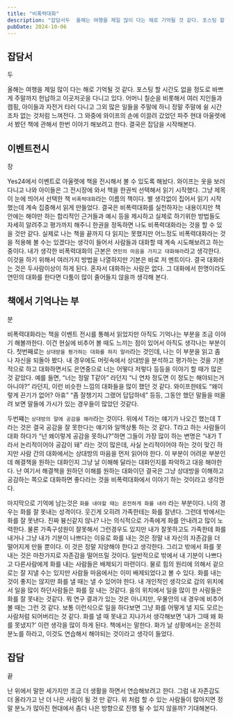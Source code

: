 ```yaml
---
title: "비폭력대화"
description: "잡담서두  올해는 여행을 제일 많이 다는 해로 기억될 것 같다. 포스팅 할 시간도 없을 정도로 바쁘게 주말까지 헌납하고 이곳저곳을 다니고 있다. 어머니 칠순을 비롯해서 여러 지인들과 캠핑, 아이들과 자전거 타러 다니고 그외 많은 일들을 주말에 하니 정말 주말에 쉴 시간조차 없는 것처럼..."
pubDate: 2024-10-06
---
```


## 잡담서

두

올해는 여행을 제일 많이 다는 해로 기억될 것 같다. 포스팅 할 시간도 없을 정도로 바쁘게 주말까지 헌납하고 이곳저곳을 다니고 있다. 어머니 칠순을 비롯해서 여러 지인들과 캠핑, 아이들과 자전거 타러 다니고 그외 많은 일들을 주말에 하니 정말 주말에 쉴 시간조차 없는 것처럼 느껴전다. 그 와중에 와이프의 손에 이끌려 갔었던 파주 현대 아울렛에서 봤던 책에 관해서 한번 이야기 해보려고 한다. 결국은 잡담을 시작해본다.

## 이벤트전시

장

Yes24에서 이벤트로 아울렛에 책을 전시해서 볼 수 있도록 해놨다. 와이프는 옷을 보러 다니고 나와 아이들은 그 전시장에 와서 책을 한권씩 선택해서 읽기 시작했다. 그냥 제목이 눈에 띄어서 선택한 책 `비폭력대화`라는 이름의 책이다. 별 생각없이 집어서 읽기 시작했는데 계속 집중해서 읽게 만들었다. 결국은 비폭력대화를 실천하자는 내용이지만 책 안에는 해야만 하는 합리적인 근거들과 예시 등을 제시하고 실제로 하기위한 방법들도 자세히 알려주고 평가까지 해주니 한권을 정독하면 나도 비폭력대화라는 것을 할 수 있을 것만 같다. 실제로 나는 책을 끝까지 다 읽지는 못했지만 어느정도 비폭력대화라는 것을 적용해 볼 수는 있겠다는 생각이 들어서 사람들과 대화할 때 계속 시도해보려고 하는 중이다. 내가 생각한 비폭력대화의 근본은 `연민의 마음을 가지고 대화해라`라고 생각한다. 이것을 하기 위해서 여러가지 방법을 나열하지만 기본은 바로 저 멘트이다. 결국 대화라는 것은 두사람이상이 하게 된다. 혼자서 대화하는 사람은 없다. 그 대화에서 한명이라도 연민의 대화를 한다면 다툼이 많이 줄어들지 않을까 생각해 본다.

## 책에서 기억나는 부

분

비폭력대화라는 책을 이벤트 전시를 통해서 읽었지만 아직도 기억나는 부분을 조금 이야기 해볼까한다. 이건 현실에 비추어 볼 때도 느끼는 점이 있어서 아직도 생각나는 부분이다. 첫번째로는 `상대방을 평가하는 대화를 하지 말라`라는 것인데, 나는 이 부분을 읽고 좀 나 자신을 되돌아 봤다. 내 경우에도 머릿속에서 상대방을 분석하고 평가하는 것을 기본적으로 하고 대화하면서도 은연중으로 너는 어떻다 저렇다 등등을 이야기 할 때가 많은 것 같았다. 예를 들면, “너는 정말 T같아” 라던지 “니 연차 정도면 이 정도는 해야되는거 아니야?” 라던지, 이런 비슷한 느낌의 대화들을 많이 했던 것 같다. 와이프한테도 “왜이렇게 끈기가 없어? 아휴” “좀 잘챙기지 그랬어 답답하네” 등등, 그동안 했던 말들을 떠올려 보면 말들에 가시가 있는 경우들이 많았던 것같다.

두번쨰는 `상대방의 말에 공감을 해라`라는 것이다. 위에서 T라는 얘기가 나오긴 했는데 T라는 것은 결국 공감을 잘 못한다는 얘기와 일맥상통 하는 것 같다. T라고 하는 사람들이 대화 하다가 “넌 왜이렇게 공감을 못하냐?”하면 그들이 가장 많이 하는 변명은 “내가 T라서 논리적이어야 공감이 돼” 라는 것이 많은데, 사실 논리적이어야 하는 것이 맞긴 하지만 사람 간의 대화에서는 상대방의 마음을 먼저 읽어야 한다. 이 부분이 어려운 부분인데 해결책을 원하는 대화인지 그냥 날 이해해 달라는 대화인지를 파악하고 대응 해야한다. 난 여기서 해결책을 원하던 이해를 원하는 대화이던 결국은 그냥 상대방을 이해하고 공감하는 쪽으로 대화하면 좋다라는 것을 비폭력대화에서 이야기 하는 것이라고 생각한다.

마지막으로 기억에 남는것은 `화를 내야할 때는 온전하게 화를 내라` 라는 부분이다. 나의 경우는 화를 잘 못내는 성격이다. 웃긴게 오히려 가족한테는 화를 잘낸다. 그런데 밖에서는 화를 잘 못낸다. 진짜 븅신같지 않나? 나는 의식적으로 가족에게 화를 안내려고 많이 노력한다. 물론 가족구성원이 잘못해서 그런경우도 있지만 내가 잘못하고도 가족한테 화를 내거나 그냥 내가 기분이 나쁘다는 이유로 화를 내는 것은 정말 내 자신의 자존감을 더 떨어지게 만들 뿐이다. 이 것은 정말 지양해야 한다고 생각한다. 그리고 밖에서 화를 못내는 것은 마찬가지로 자존감을 떨어뜨릴 것이다. 일반적으로 밖에서 내 기분이 나쁘다고 다른사람에게 화를 내는 사람들은 배제되기 마련이다. 물로 힘의 원리에 의해서 겉으로는 잘 지낼 수는 있지만 사람들 마음에서는 이미 배제되었다고 볼 수 있다. 화를 내는 것이 좋지는 않지만 화를 낼 때는 낼 수 있어야 한다. 내 개인적인 생각으로 갑의 위치에서 일을 많이 하던사람들은 화를 잘 내는 것같다. 을의 위치에서 일을 많이 한 사람들은 화를 잘 못내는 것같다. 뭐 연구 결과가 있는 것은 아니지만, 우물안의 내 경우에 비추어 볼 때는 그런 것 같다. 보통 이런식으로 일을 하다보면 그냥 화를 어떻게 낼 지도 모르는 사람처럼 되어버리는 것 같다. 화를 낼 때 못내고 지나가서 생각해보면 ‘내가 그때 왜 화를 못냈지?’ 이런 생각을 많이 하게 된다. 책에서는 말한다. 화가 날 상황에서는 온전히 분노를 하라고, 이것도 연습해서 해야되는 것이라고 생각이 들었다.

## 잡담

끝

난 위에서 말한 세가지만 조금 더 생활을 하면서 연습해보려고 한다. 그럼 내 자존감도 더 올라가고 난 더 나은 사람이 될 것 만 같다. 위 처럼 할 수 있는 사람들이 많아지면 정말 분노가 많아진 현대에서 좀더 나은 방향으로 진행 될 수 있지 않을까? 기대해본다.